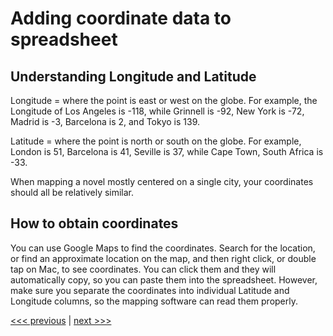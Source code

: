 # Adding coordinate data to spreadsheet

## Understanding Longitude and Latitude

Longitude = where the point is east or west on the globe. For example, the Longitude of Los Angeles is -118, while Grinnell is -92, New York is -72, Madrid is -3, Barcelona is 2, and Tokyo is 139.

Latitude = where the point is north or south on the globe. For example, London is 51, Barcelona is 41, Seville is 37, while Cape Town, South Africa is -33.

When mapping a novel mostly centered on a single city, your coordinates should all be relatively similar.

## How to obtain coordinates

You can use Google Maps to find the coordinates. Search for the location, or find an approximate location on the map, and then right click, or double tap on Mac, to see coordinates. You can click them and they will automatically copy, so you can paste them into the spreadsheet. However, make sure you separate the coordinates into individual Latitude and Longitude columns, so the mapping software can read them properly.

[<<< previous](/Contents/02-add-data.md) | [next >>>](/Contents/04-make-csv.md)
